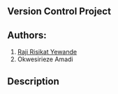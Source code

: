 ## Version Control Project

## Authors:
1. [Raji Risikat Yewande](https://github.com/wandexdev)
2. Okwesirieze Amadi

## Description
